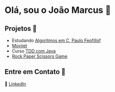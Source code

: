 # Olá, sou o João Marcus 👋

## Projetos :construction: 

* Estudando [Algoritmos em C, Paulo Feofillof](https://github.com/Joaom123/algoritmos)
* [Moviiet](https://github.com/Joaom123/moviee)
* Curso [TDD com Java](https://github.com/Joaom123/TDD-Desenvolvimento-de-Software-Guiado-por-Testes)
* [Rock Paper Scissors Game](https://github.com/Joaom123/rock-paper-scissors)

## Entre em Contato :bust_in_silhouette:

💼 [LinkedIn](https://www.linkedin.com/in/joaomarcusmr)
